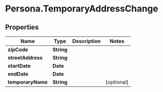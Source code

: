 # Persona.TemporaryAddressChange

## Properties

Name | Type | Description | Notes
------------ | ------------- | ------------- | -------------
**zipCode** | **String** |  | 
**streetAddress** | **String** |  | 
**startDate** | **Date** |  | 
**endDate** | **Date** |  | 
**temporaryName** | **String** |  | [optional] 


